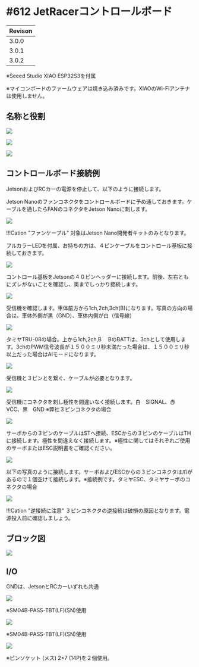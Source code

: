 # #612 JetRacerコントロールボード

|Revison|
|:--|
|3.0.0|
|3.0.1|
|3.0.2|

※Seeed Studio XIAO ESP32S3を付属

※マイコンボードのファームウェアは焼き込み済みです。XIAOのWi-Fiアンテナは使用しません。

## 名称と役割

![](./img/boardtop.jpg)

![](./img/boardbottom.jpg)

![](./img/xiaoRemove.jpg)

## コントロールボード接続例

JetsonおよびRCカーの電源を停止して、以下のように接続します。

Jetson Nanoのファンコネクタをコントロールボードに予め通しておきます。ケーブルを通したらFANのコネクタをJetson Nanoに刺します。

![](./img/connetting001.jpg)

!!!Cation "ファンケーブル"
	対象はJetson Nano開発者キットのみとなります。

フルカラーLEDを付属、お持ちの方は、４ピンケーブルをコントロール基板に接続しておきます。

![](./img/connetting002.jpg)

コントロール基板をJetsonの４０ピンヘッダーに接続します。前後、左右ともにズレがないことを確認し、奥までしっかり接続します。

![](./img/connetting003.jpg)

受信機を確認します。車体前方から1ch,2ch,3ch(B)になります。写真の方向の場合は、車体外側が黒（GND）、車体内側が白（信号線）

![](./img/connetting004.jpg)

タミヤTRU-08の場合。上から1ch,2ch,B 　BのBATTは、3chとして使用します。3chのPWM信号波長が１５００ミリ秒未満だった場合は、１５００ミリ秒以上だった場合はAIモードになります。

![](./img/ESC.jpg)

受信機と３ピンとを繋ぐ、ケーブルが必要となります。

![](./img/connetting005.jpg)

受信機にコネクタを刺し極性を間違いなく接続します。白　SIGNAL、赤　VCC、黒　GND ※弊社３ピンコネクタの場合

![](./img/connetting006.png)

サーボからの３ピンのケーブルはSTへ接続、ESCからの３ピンのケーブルはTHに接続します。極性を間違えなく接続します。※極性に関してはそれぞれご使用のサーボまたはESC説明書をご確認ください。

![](./img/connetting007.jpg)

以下の写真のように接続します。サーボおよびESCからの３ピンコネクタは爪があるので１個空けて接続します。※接続例です。タミヤESC、タミヤサーボのコネクタの場合

![](./img/connetting008.jpg)

!!!Cation "逆接続に注意"
	３ピンコネクタの逆接続は破損の原因となります。電源投入前に確認しましょう。


## ブロック図

![](./img/blockdiagram.png)

## I/O

GNDは、JetsonとRCカーいずれも共通

![](./img/i2cport.png)

※SM04B-PASS-TBT(LF)(SN)使用

![](./img/spiport.png)

※SM04B-PASS-TBT(LF)(SN)使用


![](./img/xiao14pin.png)

※ピンソケット (メス) 2×7 (14P)を２個使用。


